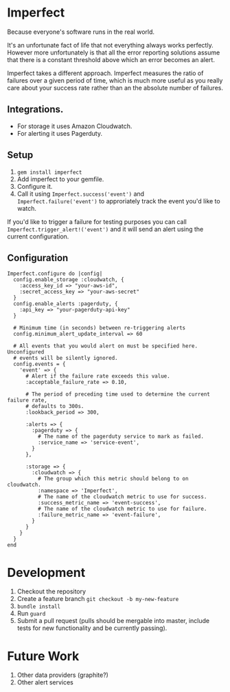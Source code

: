 # Imperfect

Because everyone's software runs in the real world.

It's an unfortunate fact of life that not everything always works
perfectly. However more unfortunately is that all the error reporting
solutions assume that there is a constant threshold above which an error
becomes an alert.

Imperfect takes a different approach. Imperfect measures the ratio of
failures over a given period of time, which is much more useful as you
really care about your success rate rather than an the absolute number
of failures.

## Integrations.

* For storage it uses Amazon Cloudwatch.
* For alerting it uses Pagerduty.

## Setup

1. `gem install imperfect`
1. Add imperfect to your gemfile.
1. Configure it.
1. Call it using `Imperfect.success('event')` and `Imperfect.failure('event')`
   to approriately track the event you'd like to watch.

If you'd like to trigger a failure for testing purposes you can call
`Imperfect.trigger_alert!('event')` and it will send an alert using the
current configuration.

## Configuration

```
Imperfect.configure do |config|
  config.enable_storage :cloudwatch, {
    :access_key_id => "your-aws-id",
    :secret_access_key => "your-aws-secret"
  }
  config.enable_alerts :pagerduty, {
    :api_key => "your-pagerduty-api-key"
  }

  # Minimum time (in seconds) between re-triggering alerts
  config.minimum_alert_update_interval => 60

  # All events that you would alert on must be specified here. Unconfigured
  # events will be silently ignored.
  config.events = {
    'event' => {
      # Alert if the failure rate exceeds this value.
      :acceptable_failure_rate => 0.10,

      # The period of preceding time used to determine the current failure rate,
      # defaults to 300s.
      :lookback_period => 300,

      :alerts => {
        :pagerduty => {
          # The name of the pagerduty service to mark as failed.
          :service_name => 'service-event',
        }
      },

      :storage => {
        :cloudwatch => {
          # The group which this metric should belong to on cloudwatch.
          :namespace => 'Imperfect',
          # The name of the cloudwatch metric to use for success.
          :success_metric_name => 'event-success',
          # The name of the cloudwatch metric to use for failure.
          :failure_metric_name => 'event-failure',
        }
      }
    }
  }
end
```

# Development

1. Checkout the repository
1. Create a feature branch `git checkout -b my-new-feature`
1. `bundle install`
1. Run `guard`
1. Submit a pull request (pulls should be mergable into master, include
   tests for new functionality and be currently passing).

# Future Work

1. Other data providers (graphite?)
1. Other alert services
